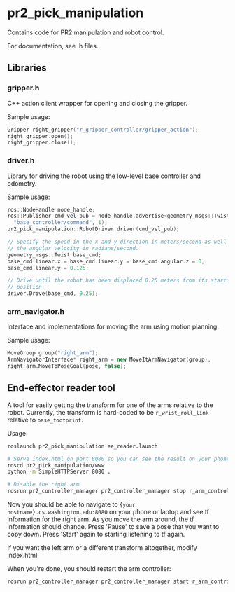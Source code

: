 # pr2_pick_manipulation

Contains code for PR2 manipulation and robot control.

For documentation, see .h files.

## Libraries
### gripper.h
C++ action client wrapper for opening and closing the gripper.

Sample usage:
```cpp
Gripper right_gripper("r_gripper_controller/gripper_action");
right_gripper.open();
right_gripper.close();
```

### driver.h
Library for driving the robot using the low-level base controller and odometry.

Sample usage:
```cpp
ros::NodeHandle node_handle;
ros::Publisher cmd_vel_pub = node_handle.advertise<geometry_msgs::Twist>(
  "base_controller/command", 1);
pr2_pick_manipulation::RobotDriver driver(cmd_vel_pub);

// Specify the speed in the x and y direction in meters/second as well as
// the angular velocity in radians/second.
geometry_msgs::Twist base_cmd;
base_cmd.linear.x = base_cmd.linear.y = base_cmd.angular.z = 0;
base_cmd.linear.y = 0.125;

// Drive until the robot has been displaced 0.25 meters from its starting
// position.
driver.Drive(base_cmd, 0.25);
```

### arm_navigator.h
Interface and implementations for moving the arm using motion planning.

Sample usage:
```cpp
MoveGroup group("right_arm");
ArmNavigatorInterface* right_arm = new MoveItArmNavigator(group);
right_arm.MoveToPoseGoal(pose, false);
```

## End-effector reader tool
A tool for easily getting the transform for one of the arms relative to the robot.
Currently, the transform is hard-coded to be `r_wrist_roll_link` relative to `base_footprint`.

Usage:

```bash
roslaunch pr2_pick_manipulation ee_reader.launch

# Serve index.html on port 8080 so you can see the result on your phone or laptop.
roscd pr2_pick_manipulation/www
python -m SimpleHTTPServer 8080 .

# Disable the right arm
rosrun pr2_controller_manager pr2_controller_manager stop r_arm_controller
```

Now you should be able to navigate to `{your hostname}.cs.washington.edu:8080` on your phone or laptop and see tf information for the right arm.
As you move the arm around, the tf information should change.
Press 'Pause' to save a pose that you want to copy down.
Press 'Start' again to starting listening to tf again.

If you want the left arm or a different transform altogether, modify index.html

When you're done, you should restart the arm controller:
```bash
rosrun pr2_controller_manager pr2_controller_manager start r_arm_controller
```
